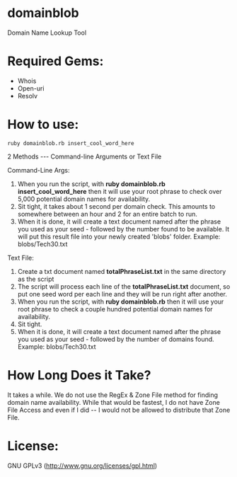 domainblob
==========
Domain Name Lookup Tool

Required Gems:
==============
* Whois
* Open-uri
* Resolv

How to use:
===========
```
ruby domainblob.rb insert_cool_word_here
```

2 Methods --- Command-line Arguments or Text File

Command-Line Args:  
1. When you run the script, with **ruby domainblob.rb insert_cool_word_here** then it will use your root phrase to check over 5,000 potential domain names for availability.  
2. Sit tight, it takes about 1 second per domain check. This amounts to somewhere between an hour and 2 for an entire batch to run.  
3. When it is done, it will create a text document named after the phrase you used as your seed - followed by the number found to be available. It will put this result file into your newly created 'blobs' folder. Example: blobs/Tech30.txt  

Text File:  
1. Create a txt document named **totalPhraseList.txt** in the same directory as the script  
2. The script will process each line of the **totalPhraseList.txt** document, so put one seed word per each line and they will be run right after another.  
3. When you run the script, with **ruby domainblob.rb** then it will use your root phrase to check a couple hundred potential domain names for availability.  
4. Sit tight.  
5. When it is done, it will create a text document named after the phrase you used as your seed - followed by the number of domains found. Example: blobs/Tech30.txt  

How Long Does it Take?
=====================
It takes a while. We do not use the RegEx & Zone File method for finding domain name availability. While that would be fastest, I do not have Zone File Access and even if I did -- I would not be allowed to distribute that Zone File.

License:
========
GNU GPLv3 (http://www.gnu.org/licenses/gpl.html)
